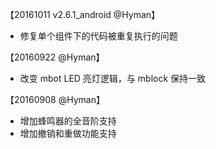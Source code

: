 【20161011 v2.6.1_android @Hyman】
- 修复单个组件下的代码被重复执行的问题


【20160922 @Hyman】
- 改变 mbot LED 亮灯逻辑，与 mblock 保持一致

【20160908 @Hyman】
- 增加蜂鸣器的全音阶支持
- 增加撤销和重做功能支持